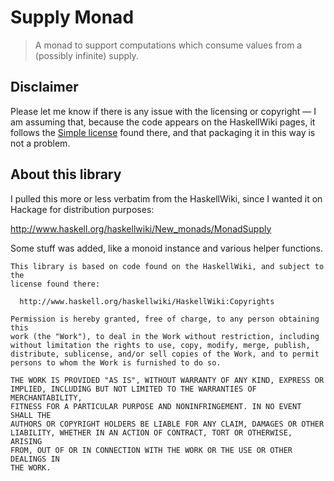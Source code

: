 # Supply Monad 

> A monad to support computations which consume values from a (possibly infinite) supply.

## Disclaimer

Please let me know if there is any issue with the licensing or copyright — I am assuming that, because the code appears on the HaskellWiki pages, it follows the [Simple license](https://wiki.haskell.org/HaskellWiki:Copyrights) found there, and that packaging it in this way is not a problem.

## About this library

I pulled this more or less verbatim from the HaskellWiki, since I wanted it on 
Hackage for distribution purposes:

  http://www.haskell.org/haskellwiki/New_monads/MonadSupply

Some stuff was added, like a monoid instance and various helper functions.

    This library is based on code found on the HaskellWiki, and subject to the
    license found there:

      http://www.haskell.org/haskellwiki/HaskellWiki:Copyrights

    Permission is hereby granted, free of charge, to any person obtaining this
    work (the "Work"), to deal in the Work without restriction, including
    without limitation the rights to use, copy, modify, merge, publish,
    distribute, sublicense, and/or sell copies of the Work, and to permit
    persons to whom the Work is furnished to do so.

    THE WORK IS PROVIDED "AS IS", WITHOUT WARRANTY OF ANY KIND, EXPRESS OR
    IMPLIED, INCLUDING BUT NOT LIMITED TO THE WARRANTIES OF MERCHANTABILITY,
    FITNESS FOR A PARTICULAR PURPOSE AND NONINFRINGEMENT. IN NO EVENT SHALL THE
    AUTHORS OR COPYRIGHT HOLDERS BE LIABLE FOR ANY CLAIM, DAMAGES OR OTHER
    LIABILITY, WHETHER IN AN ACTION OF CONTRACT, TORT OR OTHERWISE, ARISING
    FROM, OUT OF OR IN CONNECTION WITH THE WORK OR THE USE OR OTHER DEALINGS IN
    THE WORK.

